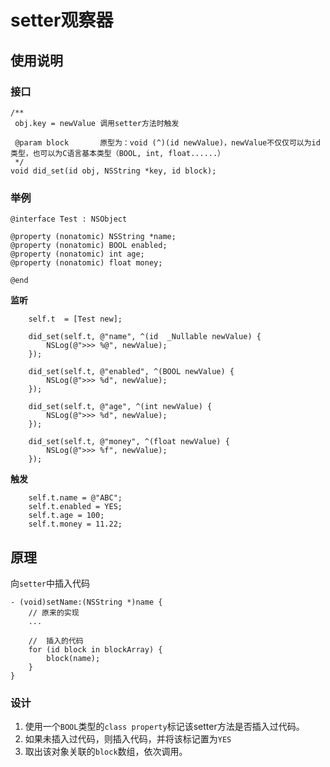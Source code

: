#  setter观察器

## 使用说明

### 接口

```objc
/**
 obj.key = newValue 调用setter方法时触发
 
 @param block       原型为：void (^)(id newValue)，newValue不仅仅可以为id类型，也可以为C语言基本类型（BOOL, int, float......）
 */
void did_set(id obj, NSString *key, id block);
```

### 举例

```objc
@interface Test : NSObject

@property (nonatomic) NSString *name;
@property (nonatomic) BOOL enabled;
@property (nonatomic) int age;
@property (nonatomic) float money;

@end
```

**监听**

```objc
    self.t  = [Test new];

    did_set(self.t, @"name", ^(id  _Nullable newValue) {
        NSLog(@">>> %@", newValue);
    });
    
    did_set(self.t, @"enabled", ^(BOOL newValue) {
        NSLog(@">>> %d", newValue);
    });
    
    did_set(self.t, @"age", ^(int newValue) {
        NSLog(@">>> %d", newValue);
    });
    
    did_set(self.t, @"money", ^(float newValue) {
        NSLog(@">>> %f", newValue);
    });
```

**触发**

```objc
    self.t.name = @"ABC";
    self.t.enabled = YES;
    self.t.age = 100;
    self.t.money = 11.22;
```


## 原理

向`setter`中插入代码

```objc
- (void)setName:(NSString *)name {
	// 原来的实现
	...
	
	//	插入的代码
	for (id block in blockArray) {
		block(name);
	}
}
```

### 设计

1. 使用一个`BOOL`类型的`class property`标记该setter方法是否插入过代码。
1. 如果未插入过代码，则插入代码，并将该标记置为`YES`
1. 取出该对象关联的`block`数组，依次调用。


